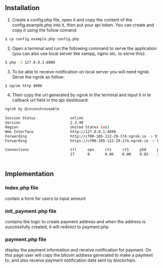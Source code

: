 
## Installation

1. Create a config.php file, open it and copy the content of the config.example.php into it, then put your api token. You can create and copy it using the follow comand:

```sh
$ cp config.example.php config.php
```

2. Open a terminal and run the following command to serve the application (you can also use local server like xampp, nginx etc. to serve this): 

```sh
$ php -S 127.0.0.1:8000
```
3. To be able to receive notification on local server you will need ngrok. Serve the ngrok as follow:

```sh
$ ngrok http 8000
```

4. Then copy the url generated by ngrok in the terminal and input it in te callback url field in the api dashboard:

```sh
ngrok by @inconshreveable                                                                        (Ctrl+C to quit)
                                                                                                                 
Session Status                online                                                                             
Version                       2.3.40                                                                             
Region                        United States (us)                                                                 
Web Interface                 http://127.0.0.1:4040                                                              
Forwarding                    http://cf00-105-112-29-174.ngrok.io -> http://localhost:5000                       
Forwarding                    https://cf00-105-112-29-174.ngrok.io -> http://localhost:5000                      
                                                                                                                 
Connections                   ttl     opn     rt1     rt5     p50     p90                                        
                              17      0       0.00    0.00    0.02    2.07                                       
                                                                                                                 
```

## Implementation

### Index.php file

contain a form for users to input amount

### init_payment.php file

contains the logic to create payment address and when the address is successfully created, it will redirect to payment.php

### payment.php file

display the payment information and receive notification for payment. On this page user will copy the bitcoin address generated to make a payment to, and also receive payment notification data sent by blockchain.





